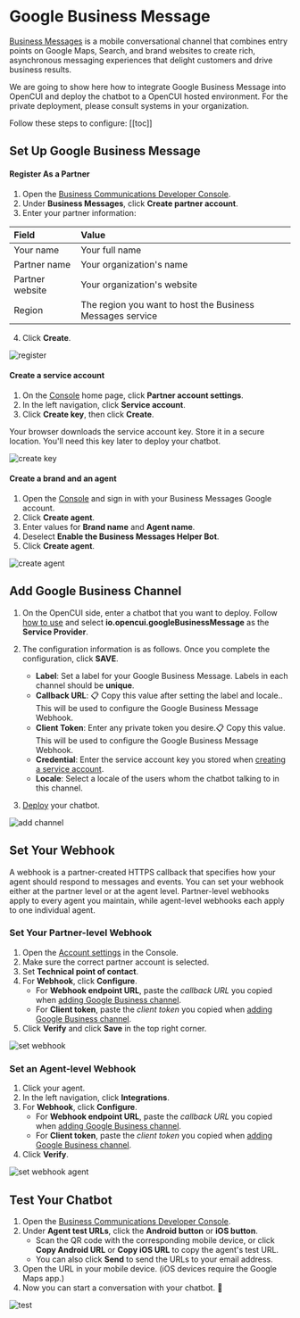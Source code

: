 # Google Business Message
[Business Messages](https://developers.google.com/business-communications/business-messages) is a mobile conversational channel that combines entry points on Google Maps, Search, and brand websites to create rich, asynchronous messaging experiences that delight customers and drive business results.

We are going to show here how to integrate Google Business Message into OpenCUI and deploy the chatbot to a OpenCUI hosted environment. For the private deployment, please consult systems in your organization.

Follow these steps to configure:
[[toc]]

## Set Up Google Business Message

#### Register As a Partner

1. Open the [Business Communications Developer Console](https://business-communications.cloud.google.com/?utm_source=/business-communications/business-messages/guides/quickstarts/echo-agent&utm_medium=devsite&utm_campaign=business-messages).
2. Under **Business Messages**, click **Create partner account**.
3. Enter your partner information:

| Field           | Value                                                     |   
|:----------------|:----------------------------------------------------------|
| Your name       | Your full name                                            |
| Partner name    | Your organization's name                                  |
| Partner website | Your organization's website                               |
| Region          | The region you want to host the Business Messages service |

4. Click **Create**.

![register](/images/channelConfig/googlebusiness/register.png)

#### Create a service account

1. On the [Console](https://business-communications.cloud.google.com/?utm_source=/business-communications/business-messages/guides/quickstarts/echo-agent&utm_medium=devsite&utm_campaign=business-messages) home page, click **Partner account settings**.
2. In the left navigation, click **Service account**.
3. Click **Create key**, then click **Create**.

Your browser downloads the service account key. Store it in a secure location. You'll need this key later to deploy your chatbot.

![create key](/images/channelConfig/googlebusiness/create-key.png)

#### Create a brand and an agent

1. Open the [Console](https://business-communications.cloud.google.com/?utm_source=/business-communications/business-messages/guides/quickstarts/echo-agent&utm_medium=devsite&utm_campaign=business-messages) and sign in with your Business Messages Google account.
2. Click **Create agent**.
3. Enter values for **Brand name** and **Agent name**.
4. Deselect **Enable the Business Messages Helper Bot**.
5. Click **Create agent**.

![create agent](/images/channelConfig/googlebusiness/create-agent.png)

## Add Google Business Channel

1. On the OpenCUI side, enter a chatbot that you want to deploy. Follow [how to use](./overview.md/#how-to-use) and select **io.opencui.googleBusinessMessage** as the **Service Provider**.
2. The configuration information is as follows. Once you complete the configuration, click **SAVE**.

    - **Label**: Set a label for your Google Business Message. Labels in each channel should be **unique**.
    - **Callback URL**: :clipboard: Copy this value after setting the label and locale.. This will be used to configure the Google Business Message Webhook.  
    - **Client Token**: Enter any private token you desire.:clipboard: Copy this value. This will be used to configure the Google Business Message Webhook. 
    - **Credential**: Enter the service account key you stored when [creating a service account](#create-a-service-account).
    - **Locale**: Select a locale of the users whom the chatbot talking to in this channel.
3. [Deploy](../platform/deployment.md) your chatbot.

![add channel](/images/channelConfig/googlebusiness/add-channel.png)

## Set Your Webhook
A webhook is a partner-created HTTPS callback that specifies how your agent should respond to messages and events. You can set your webhook either at the partner level or at the agent level. Partner-level webhooks apply to every agent you maintain, while agent-level webhooks each apply to one individual agent.

### Set Your Partner-level Webhook
1. Open the [Account settings](https://business-communications.cloud.google.com/console/partner/settings?utm_source=/business-communications/business-messages/guides/quickstarts/echo-agent&utm_medium=devsite&utm_campaign=business-messages) in the Console.
2. Make sure the correct partner account is selected.
3. Set **Technical point of contact**.
4. For **Webhook**, click **Configure**.
    - For **Webhook endpoint URL**, paste the *callback URL* you copied when [adding Google Business channel](#add-google-business-channel).
    - For **Client token**, paste the *client token* you copied when [adding Google Business channel](#add-google-business-channel).
5. Click **Verify** and click **Save** in the top right corner.

![set webhook](/images/channelConfig/googlebusiness/set-webhook.png)

### Set an Agent-level Webhook
1. Click your agent.
2. In the left navigation, click **Integrations**.
3. For **Webhook**, click **Configure**.
    - For **Webhook endpoint URL**, paste the *callback URL* you copied when [adding Google Business channel](#add-google-business-channel).
    - For **Client token**, paste the *client token* you copied when [adding Google Business channel](#add-google-business-channel).
4. Click **Verify**.

![set webhook agent](/images/channelConfig/googlebusiness/set-webhook-agent.png)

## Test Your Chatbot
1. Open the [Business Communications Developer Console](https://business-communications.cloud.google.com/?utm_source=/business-communications/business-messages/guides/quickstarts/echo-agent&utm_medium=devsite&utm_campaign=business-messages).
2. Under **Agent test URLs**, click the **Android button** or **iOS button**.
    - Scan the QR code with the corresponding mobile device, or click **Copy Android URL** or **Copy iOS URL** to copy the agent's test URL.
    - You can also click **Send** to send the URLs to your email address.
3. Open the URL in your mobile device. (iOS devices require the Google Maps app.) 
4. Now you can start a conversation with your chatbot. :tada:

![test](/images/channelConfig/googlebusiness/test.png)